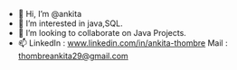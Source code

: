 - 👋 Hi, I’m @ankita
- 👀 I’m interested in java,SQL.
- 💞️ I’m looking to collaborate on Java Projects.
- 📫 LinkedIn : www.linkedin.com/in/ankita-thombre
      Mail : thombreankita29@gmail.com


<!---
thombreankita/thombreankita is a ✨ special ✨ repository because its `README.md` (this file) appears on your GitHub profile.
You can click the Preview link to take a look at your changes.
--->

